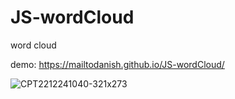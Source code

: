 # JS-wordCloud
word cloud 


demo:  https://mailtodanish.github.io/JS-wordCloud/

![CPT2212241040-321x273](https://user-images.githubusercontent.com/7193460/209422670-de64b82c-df46-49df-bfc8-fac583306612.gif)

